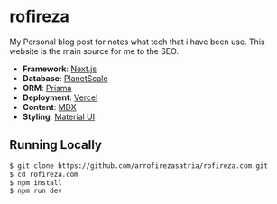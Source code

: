 
# rofireza

My Personal blog post for notes what tech that i have been use. This website is the main source for me to the SEO.

- **Framework**: [Next.js](https://nextjs.org/)
- **Database**: [PlanetScale](https://planetscale.com)
- **ORM**: [Prisma](https://prisma.io/)
- **Deployment**: [Vercel](https://vercel.com)
- **Content**: [MDX](https://www.sanity.io/)
- **Styling**: [Material UI](https://tailwindcss.com/)

## Running Locally

```bash
$ git clone https://github.com/arrofirezasatria/rofireza.com.git
$ cd rofireza.com
$ npm install
$ npm run dev
```
